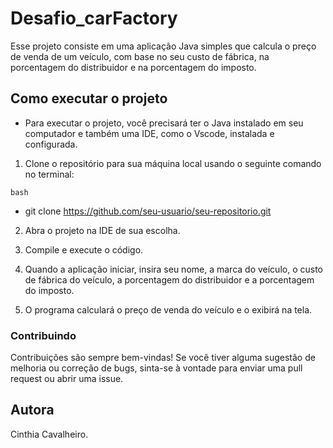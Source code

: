 # Desafio_carFactory

Esse projeto consiste em uma aplicação Java simples que calcula o preço de venda de um veículo, com base no seu custo de fábrica, na porcentagem do distribuidor e na porcentagem do imposto.

## Como executar o projeto
* Para executar o projeto, você precisará ter o Java instalado em seu computador e também uma IDE, como o Vscode, instalada e configurada.
1. Clone o repositório para sua máquina local usando o seguinte comando no terminal:

``bash``
* git clone https://github.com/seu-usuario/seu-repositorio.git
2. Abra o projeto na IDE de sua escolha.

3. Compile e execute o código.

4. Quando a aplicação iniciar, insira seu nome, a marca do veículo, o custo de fábrica do veículo, a porcentagem do distribuidor e a porcentagem do imposto.

5. O programa calculará o preço de venda do veículo e o exibirá na tela.

### Contribuindo

Contribuições são sempre bem-vindas! Se você tiver alguma sugestão de melhoria ou correção de bugs, sinta-se à vontade para enviar uma pull request ou abrir uma issue.

## Autora
Cinthia Cavalheiro.
